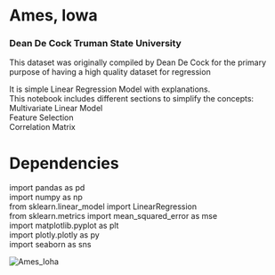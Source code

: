 # Ames, Iowa
### Dean De Cock Truman State University
This dataset was originally compiled by Dean De Cock for the primary purpose of having a high quality dataset for regression

It is simple Linear Regression Model with explanations.  
This notebook includes different sections to simplify the concepts:  
Multivariate Linear Model  
Feature Selection  
Correlation Matrix  

# Dependencies 
import pandas as pd  
import numpy as np  
from sklearn.linear_model import LinearRegression  
from sklearn.metrics import mean_squared_error as mse  
import matplotlib.pyplot as plt  
import plotly.plotly as py  
import seaborn as sns  


![Ames_Ioha](https://masters-sms.agron.iastate.edu/Content/Images/iowa_map.gif)  

